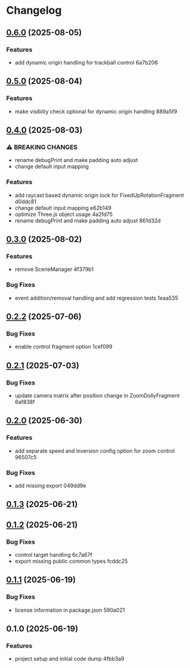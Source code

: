 # Changelog

## [0.6.0](https://github.com/gergely-ferenczy/three-bits/compare/v0.5.0...v0.6.0) (2025-08-05)

### Features

- add dynamic origin handling for trackball control 6a7b206

## [0.5.0](https://github.com/gergely-ferenczy/three-bits/compare/v0.4.0...v0.5.0) (2025-08-04)

### Features

- make visiblity check optional for dynamic origin handling 889a5f9

## [0.4.0](https://github.com/gergely-ferenczy/three-bits/compare/v0.3.0...v0.4.0) (2025-08-03)

### ⚠ BREAKING CHANGES

- rename debugPrint and make padding auto adjust
- change default input mapping

### Features

- add raycast based dynamic origin lock for FixedUpRotationFragment d0ddc81
- change default input mapping e62b149
- optimize Three.js object usage 4a2fd75
- rename debugPrint and make padding auto adjust 861d32d

## [0.3.0](https://github.com/gergely-ferenczy/three-bits/compare/v0.2.2...v0.3.0) (2025-08-02)

### Features

- remove SceneManager 4f379b1

### Bug Fixes

- event addition/removal handling and add regression tests 1eaa535

## [0.2.2](https://github.com/gergely-ferenczy/three-bits/compare/v0.2.1...v0.2.2) (2025-07-06)

### Bug Fixes

- enable control fragment option 1cef099

## [0.2.1](https://github.com/gergely-ferenczy/three-bits/compare/v0.2.0...v0.2.1) (2025-07-03)

### Bug Fixes

- update camera matrix after position change in ZoomDollyFragment 6af838f

## [0.2.0](https://github.com/gergely-ferenczy/three-bits/compare/v0.1.3...v0.2.0) (2025-06-30)

### Features

- add separate speed and inversion config option for zoom control 96507c5

### Bug Fixes

- add missing export 049dd9e

## [0.1.3](https://github.com/gergely-ferenczy/three-bits/compare/v0.1.2...v0.1.3) (2025-06-21)

## [0.1.2](https://github.com/gergely-ferenczy/three-bits/compare/v0.1.1...v0.1.2) (2025-06-21)

### Bug Fixes

- control target handling 6c7a67f
- export missing public common types fcddc25

## [0.1.1](https://github.com/gergely-ferenczy/three-bits/compare/v0.1.0...v0.1.1) (2025-06-19)

### Bug Fixes

- license information in package.json 590a021

## 0.1.0 (2025-06-19)

### Features

- project setup and initial code dump 4fbb3a9
